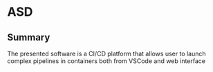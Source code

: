 # ASD

## Summary

The presented software is a CI/CD platform that allows user to launch complex pipelines in containers both from VSCode and web interface
